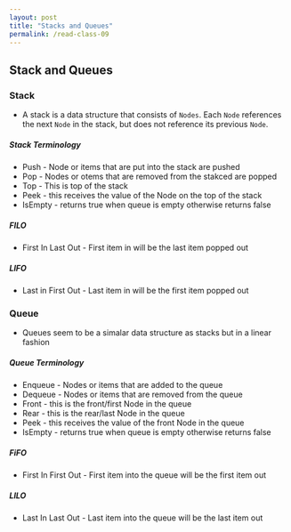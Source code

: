 ```yaml
---
layout: post
title: "Stacks and Queues"
permalink: /read-class-09
---
```


## Stack and Queues

### Stack

* A stack is a data structure that consists of `Nodes`. Each `Node` references the next `Node` in the stack, but does not reference its previous `Node`.

##### Stack Terminology

* Push - Node or items that are put into the stack are pushed
* Pop - Nodes or otems that are removed from the stakced are popped
* Top - This is top of the stack
* Peek - this receives the value of the Node on the top of the stack
* IsEmpty - returns true when queue is empty otherwise returns false

##### FILO
* First In Last Out - First item in will be the last item popped out

##### LIFO
* Last in First Out - Last item in will be the first item popped out

### Queue

* Queues seem to be a simalar data structure as stacks but in a linear fashion

##### Queue Terminology

* Enqueue - Nodes or items that are added to the queue
* Dequeue - Nodes or items that are removed from the queue
* Front - this is the front/first Node in the queue
* Rear - this is the rear/last Node in the queue
* Peek - this receives the value of the front Node in the queue
* IsEmpty - returns true when queue is empty otherwise returns false

##### FiFO
* First In First Out - First item into the queue will be the first item out

##### LILO
* Last In Last Out - Last item into the queue will be the last item out

